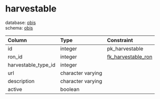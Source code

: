 # harvestable
database: [obis](../)  
schema: [obis](obis)  

|Column|Type|Constraint|
|:---|:---|:---|
|id|integer|pk_harvestable |
|ron_id|integer|[fk_harvestable_ron](obis_rons_table) |
|harvestable_type_id|integer||
|url|character varying||
|description|character varying||
|active|boolean||
